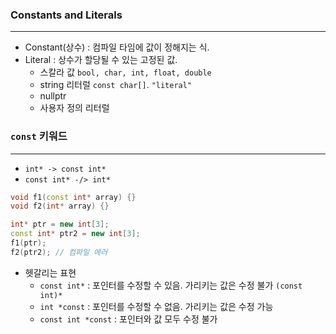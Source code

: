 
### Constants and Literals
---

* Constant(상수) : 컴파일 타임에 값이 정해지는 식.
* Literal : 상수가 할당될 수 있는 고정된 값.
	* 스칼라 값 `bool, char, int, float, double`
	* string 리터럴 `const char[]`. `"literal"`
	* nullptr
	* 사용자 정의 리터럴


### `const` 키워드
---

* `int* -> const int*`
* `const int* -/> int*`
```cpp
void f1(const int* array) {}
void f2(int* array) {}

int* ptr = new int[3];
const int* ptr2 = new int[3];
f1(ptr);
f2(ptr2); // 컴파일 에러
```


* 헷갈리는 표현
	* `const int*` : 포인터를 수정할 수 있음. 가리키는 값은 수정 불가 `(const int)*` 
	* `int *const` : 포인터를 수정할 수 없음. 가리키는 값은 수정 가능
	* `const int *const` : 포인터와 값 모두 수정 불가

